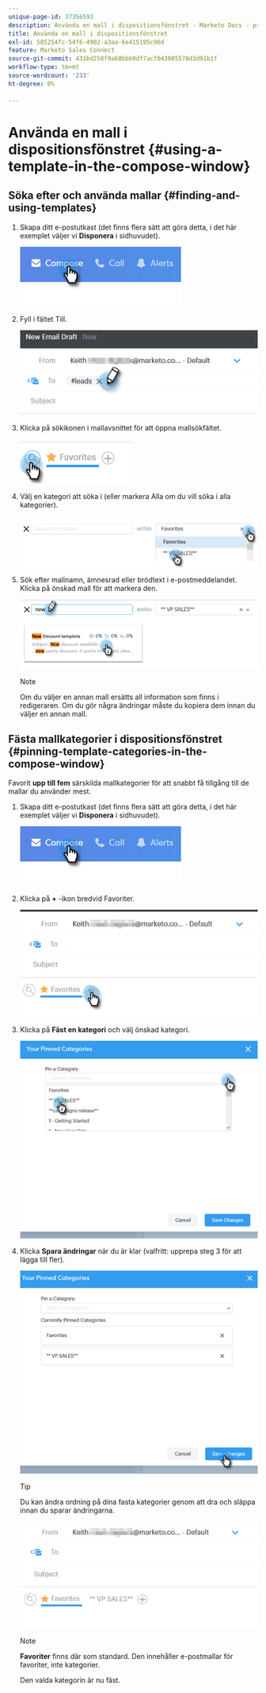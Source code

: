```yaml
---
unique-page-id: 37356593
description: Använda en mall i dispositionsfönstret - Marketo Docs - produktdokumentation
title: Använda en mall i dispositionsfönstret
exl-id: 585254fc-54f6-4902-a3aa-6e415195c96d
feature: Marketo Sales Connect
source-git-commit: 431bd258f9a68bbb9df7acf043085578d3d91b1f
workflow-type: tm+mt
source-wordcount: '233'
ht-degree: 0%

---
```


# Använda en mall i dispositionsfönstret {#using-a-template-in-the-compose-window}

## Söka efter och använda mallar {#finding-and-using-templates}

1. Skapa ditt e-postutkast (det finns flera sätt att göra detta, i det här exemplet väljer vi **Disponera** i sidhuvudet).

   ![](assets/one-6.png)

1. Fyll i fältet Till.

   ![](assets/searching-two.png)

1. Klicka på sökikonen i mallavsnittet för att öppna mallsökfältet.

   ![](assets/searching-three.png)

1. Välj en kategori att söka i (eller markera Alla om du vill söka i alla kategorier).

   ![](assets/searching-four.png)

1. Sök efter mallnamn, ämnesrad eller brödtext i e-postmeddelandet. Klicka på önskad mall för att markera den.

   ![](assets/searching-five.png)

   >[!NOTE]
   >
   >Om du väljer en annan mall ersätts all information som finns i redigeraren. Om du gör några ändringar måste du kopiera dem innan du väljer en annan mall.

## Fästa mallkategorier i dispositionsfönstret {#pinning-template-categories-in-the-compose-window}

Favorit **upp till fem** särskilda mallkategorier för att snabbt få tillgång till de mallar du använder mest.

1. Skapa ditt e-postutkast (det finns flera sätt att göra detta, i det här exemplet väljer vi **Disponera** i sidhuvudet).

   ![](assets/one-6.png)

1. Klicka på **+** -ikon bredvid Favoriter.

   ![](assets/pinning-two.png)

1. Klicka på **Fäst en kategori** och välj önskad kategori.

   ![](assets/pinning-three.png)

1. Klicka **Spara ändringar** när du är klar (valfritt: upprepa steg 3 för att lägga till fler).

   ![](assets/pinning-four.png)

   >[!TIP]
   >
   >Du kan ändra ordning på dina fasta kategorier genom att dra och släppa innan du sparar ändringarna.

   ![](assets/pinning-five.png)

   >[!NOTE]
   >
   >**Favoriter** finns där som standard. Den innehåller e-postmallar för favoriter, inte kategorier.

   Den valda kategorin är nu fäst.

